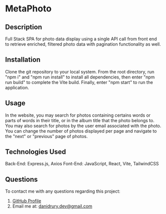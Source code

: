 # MetaPhoto

## Description
Full Stack SPA for photo data display using a single API call from front end to retrieve enriched, filtered photo data with pagination functionality as well.

## Installation
Clone the git repository to your local system. From the root directory, run "npm i" and "npm run install" to install all dependencies, then enter "npm run build" to complete the Vite build. Finally, enter "npm start" to run the application.

## Usage
In the website, you may search for photos containing certains words or parts of words in their title, or in the album title that the photo belongs to. You may also search for photos by the user email associated with the photo. You can change the number of photos displayed per page and navigate to the "next" or "previous" page of photos.

## Technologies Used
Back-End: Express.js, Axios
Font-End: JavaScript, React, Vite, TailwindCSS

## Questions
To contact me with any questions regarding this project:
1. [GitHub Profile](https://github.com/DaniDrury)
2. Email me at: <danidrury.dev@gmail.com>